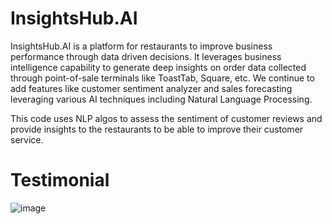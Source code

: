 # InsightsHub.AI

InsightsHub.AI is a platform for restaurants to improve business performance through data driven decisions. It leverages business intelligence capability to generate deep insights on order data collected through point-of-sale terminals like ToastTab, Square, etc. We continue to add features like customer sentiment analyzer and sales forecasting leveraging various AI techniques including Natural Language Processing.

This code uses NLP algos to assess the sentiment of customer reviews and provide insights to the restaurants to be able to improve their customer service. 

# Testimonial

![image](https://user-images.githubusercontent.com/88556975/165400098-1768d4c9-d572-4916-a848-a087525baced.png)

